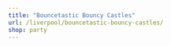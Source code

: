 ```yaml
---
title: "Bouncetastic Bouncy Castles"
url: /liverpool/bouncetastic-bouncy-castles/
shop: party
---
```

